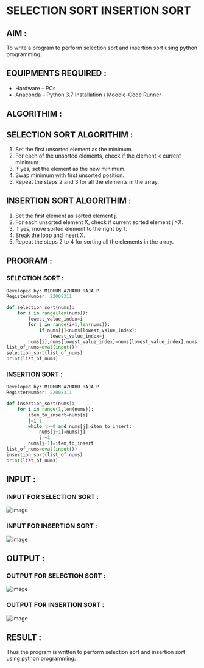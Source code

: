 # SELECTION SORT INSERTION SORT 

## AIM :

To write a program to perform selection sort and insertion sort using python programming.

## EQUIPMENTS REQUIRED :

-	Hardware – PCs  
-	Anaconda – Python 3.7 Installation / Moodle-Code Runner

## ALGORITHIM :

## SELECTION SORT ALGORITHIM :

1.	Set the first unsorted element as the minimum
2.	For each of the unsorted elements, check if the element < current minimum.
3.	If yes, set the element as the new minimum.
4.	Swap minimum with first unsorted position.
5.	Repeat the steps 2 and 3 for all the elements in the array.

## INSERTION SORT ALGORITHIM :

1.	Set the first element as sorted element j.
2.	For each unsorted element X, check if current sorted element j >X.
3.	If yes, move sorted element to the right by 1.
4.	Break the loop and insert X.
5.	Repeat the steps 2 to 4 for sorting all the elements in the array.

## PROGRAM :

###  SELECTION SORT :
```python
Developed by: MIDHUN AZHAHU RAJA P
RegisterNumber: 22008311

def selection_sort(nums):
    for i in range(len(nums)):
        lowest_value_index=i
        for j in range(i+1,len(nums)):
            if nums[j]<nums[lowest_value_index]:
                lowest_value_index=j
        nums[i],nums[lowest_value_index]=nums[lowest_value_index],nums[i]
list_of_nums=eval(input())
selection_sort(list_of_nums)
print(list_of_nums)


```

### INSERTION SORT :

```PYTHON
Developed by: MIDHUN AZHAHU RAJA P
RegisterNumber: 22008311

def insertion_sort(nums):
    for i in range(1,len(nums)):
        item_to_insert=nums[i]
        j=i-1
        while j>=0 and nums[j]>item_to_insert:
            nums[j+1]=nums[j]
            j-=1
        nums[j+1]=item_to_insert
list_of_nums=eval(input())
insertion_sort(list_of_nums)
print(list_of_nums)
```
## INPUT :

### INPUT FOR SELECTION SORT :
![image](https://user-images.githubusercontent.com/118054670/213933037-8494437f-4176-49fa-b5ce-a760439d1d79.png)


### INPUT FOR INSERTION SORT :

![image](https://user-images.githubusercontent.com/118054670/213933018-4c0b0ba7-bb9e-4bb0-b312-5fe07bbd6806.png)

## OUTPUT :

### OUTPUT FOR SELECTION SORT :

![image](https://user-images.githubusercontent.com/118054670/213932415-c3811b31-724d-4e3a-a8d6-ef1565f7220f.png)

### OUTPUT FOR INSERTION SORT :

![image](https://user-images.githubusercontent.com/118054670/213932783-c860749b-93b9-4fda-a5b5-5cc507c63563.png)

## RESULT :

Thus the program is written to perform selection sort and insertion sort using python programming.
